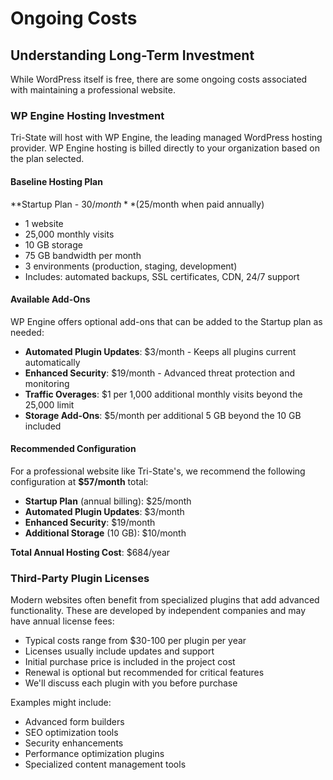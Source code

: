 # Ongoing Costs

## Understanding Long-Term Investment

While WordPress itself is free, there are some ongoing costs associated with maintaining a professional website.

### WP Engine Hosting Investment

Tri-State will host with WP Engine, the leading managed WordPress hosting provider. WP Engine hosting is billed directly to your organization based on the plan selected.

#### Baseline Hosting Plan

**Startup Plan - $30/month** ($25/month when paid annually)
- 1 website
- 25,000 monthly visits
- 10 GB storage
- 75 GB bandwidth per month
- 3 environments (production, staging, development)
- Includes: automated backups, SSL certificates, CDN, 24/7 support

#### Available Add-Ons

WP Engine offers optional add-ons that can be added to the Startup plan as needed:

- **Automated Plugin Updates**: $3/month - Keeps all plugins current automatically
- **Enhanced Security**: $19/month - Advanced threat protection and monitoring
- **Traffic Overages**: $1 per 1,000 additional monthly visits beyond the 25,000 limit
- **Storage Add-Ons**: $5/month per additional 5 GB beyond the 10 GB included

#### Recommended Configuration

For a professional website like Tri-State's, we recommend the following configuration at **$57/month** total:

- **Startup Plan** (annual billing): $25/month
- **Automated Plugin Updates**: $3/month
- **Enhanced Security**: $19/month
- **Additional Storage** (10 GB): $10/month

**Total Annual Hosting Cost**: $684/year


### Third-Party Plugin Licenses

Modern websites often benefit from specialized plugins that add advanced functionality. These are developed by independent companies and may have annual license fees:

-   Typical costs range from $30-100 per plugin per year
-   Licenses usually include updates and support
-   Initial purchase price is included in the project cost
-   Renewal is optional but recommended for critical features
-   We'll discuss each plugin with you before purchase

Examples might include:

-   Advanced form builders
-   SEO optimization tools
-   Security enhancements
-   Performance optimization plugins
-   Specialized content management tools
